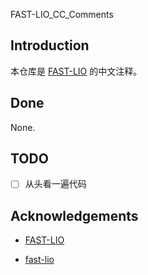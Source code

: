 FAST-LIO_CC_Comments

## Introduction

本仓库是 [FAST-LIO](https://github.com/hku-mars/FAST-LIVO) 的中文注释。

## Done

None.

## TODO

- [ ] 从头看一遍代码

## Acknowledgements

- [FAST-LIO](https://github.com/hku-mars/FAST-LIVO) 

- [fast-lio](https://github.com/hr2894235132/fast-livo)
